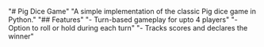 "# Pig Dice Game" 
"A simple implementation of the classic Pig dice game in Python." 
"## Features" 
"- Turn-based gameplay for upto 4 players" 
"- Option to roll or hold during each turn" 
"- Tracks scores and declares the winner" 
